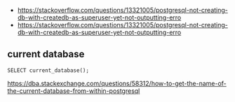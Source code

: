 - https://stackoverflow.com/questions/13321005/postgresql-not-creating-db-with-createdb-as-superuser-yet-not-outputting-erro
- https://stackoverflow.com/questions/13321005/postgresql-not-creating-db-with-createdb-as-superuser-yet-not-outputting-erro

## current database

`SELECT current_database();`

https://dba.stackexchange.com/questions/58312/how-to-get-the-name-of-the-current-database-from-within-postgresql